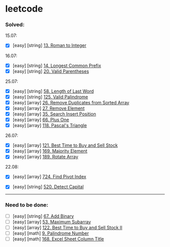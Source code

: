 # leetcode

### Solved:

15.07:  
 - [x] [easy] [string] [13. Roman to Integer](https://leetcode.com/problems/roman-to-integer/)

16.07: 
- [x] [easy] [string] [14. Longest Common Prefix](https://leetcode.com/problems/longest-common-prefix/)
- [x] [easy] [string] [20. Valid Parentheses](https://leetcode.com/problems/valid-parentheses/)

25.07: 
- [x] [easy] [string] [58. Length of Last Word](https://leetcode.com/problems/length-of-last-word/)
- [x] [easy] [string] [125. Valid Palindrome](https://leetcode.com/problems/valid-palindrome/)
- [x] [easy] [array] [26. Remove Duplicates from Sorted Array](https://leetcode.com/problems/remove-duplicates-from-sorted-array/)
- [x] [easy] [array] [27. Remove Element](https://leetcode.com/problems/remove-element/)
- [x] [easy] [array] [35. Search Insert Position](https://leetcode.com/problems/search-insert-position/)
- [x] [easy] [array] [66. Plus One](https://leetcode.com/problems/plus-one/)
- [x] [easy] [array] [118. Pascal's Triangle](https://leetcode.com/problems/pascals-triangle/)

26.07: 
- [x] [easy] [array] [121. Best Time to Buy and Sell Stock](https://leetcode.com/problems/best-time-to-buy-and-sell-stock/)
- [x] [easy] [array] [169. Majority Element](https://leetcode.com/problems/majority-element/)
- [x] [easy] [array] [189. Rotate Array](https://leetcode.com/problems/rotate-array/submissieasy_array_ons/)

22.08: 
- [x] [easy] [array] [724. Find Pivot Index](https://leetcode.com/problems/find-pivot-index/)
- [x] [easy] [string] [520. Detect Capital](https://leetcode.com/problems/detect-capital/)


----
### Need to be done: 
- [ ] [easy] [string] [67. Add Binary](https://leetcode.com/problems/add-binary/)
- [ ] [easy] [array] [53. Maximum Subarray](https://leetcode.com/problems/maximum-subarray)
- [ ] [easy] [array] [122. Best Time to Buy and Sell Stock II](https://leetcode.com/problems/best-time-to-buy-and-sell-stock-ii/)
- [ ] [easy] [math] [9. Palindrome Number](https://leetcode.com/problems/palindrome-number/)
- [ ] [easy] [math] [168. Excel Sheet Column Title](https://leetcode.com/problems/excel-sheet-column-title/)
